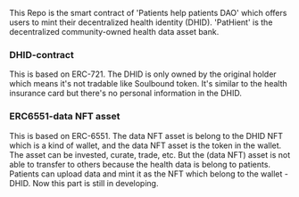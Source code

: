 This Repo is the smart contract of 'Patients help patients DAO' which offers users to mint their decentralized health identity (DHID). 
'PatHient' is the decentralized community-owned health data asset bank.

### DHID-contract
This is based on ERC-721. The DHID is only owned by the original holder which means it's not tradable like Soulbound token. It's similar to the health insurance card but there's no personal information in the DHID. 
  
### ERC6551-data NFT asset
This is based on ERC-6551. The data NFT asset is belong to the DHID NFT which is a kind of wallet, and the data NFT asset is the token in the wallet. The asset can be invested, curate, trade, etc. But the (data NFT) asset is not able to transfer to others because the health data is belong to patients. Patients can upload data and mint it as the NFT which belong to the wallet - DHID. Now this part is still in developing.
